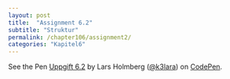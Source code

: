 ```yaml
---
layout: post
title:  "Assignment 6.2"
subtitle: "Struktur"
permalink: /chapter106/assignment2/
categories: "Kapitel6"
---
```

<p data-height="500" data-theme-id="light" data-slug-hash="mWzKdY" data-default-tab="html,result" data-user="k3lara" data-embed-version="2" data-pen-title="Uppgift 6.2" class="codepen">See the Pen <a href="http://codepen.io/k3lara/pen/mWzKdY/">Uppgift 6.2</a> by Lars Holmberg (<a href="http://codepen.io/k3lara">@k3lara</a>) on <a href="http://codepen.io">CodePen</a>.</p>
<script async src="https://production-assets.codepen.io/assets/embed/ei.js"></script>
<figcaption></figcaption>
